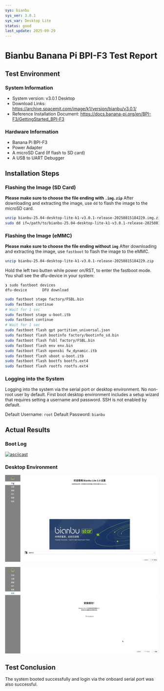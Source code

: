 ```yaml
---
sys: bianbu
sys_ver: 3.0.1
sys_var: Desktop Lite
status: good
last_update: 2025-09-29
---
```


# Bianbu Banana Pi BPI-F3 Test Report

## Test Environment

### System Information

- System version: v3.0.1 Desktop
- Download Links: https://archive.spacemit.com/image/k1/version/bianbu/v3.0.1/
- Reference Installation Document: https://docs.banana-pi.org/en/BPI-F3/GettingStarted_BPI-F3

### Hardware Information

- Banana Pi BPI-F3
- Power Adapter
- A microSD Card (If flash to SD card)
- A USB to UART Debugger

## Installation Steps

### Flashing the Image (SD Card)

**Please make sure to choose the file ending with `.img.zip`**
After downloading and extracting the image, use `dd` to flash the image to the microSD card.

```bash
unzip bianbu-25.04-desktop-lite-k1-v3.0.1-release-20250815184229.img.zip
sudo dd if=/path/to/bianbu-25.04-desktop-lite-k1-v3.0.1-release-20250815184229.img of=/dev/your-device bs=1M status=progress
```

### Flashing the Image (eMMC)

**Please make sure to choose the file ending without `img`**
After downloading and extracting the image, use `fastboot` to flash the image to the eMMC.

```bash
unzip bianbu-25.04-desktop-lite-k1-v3.0.1-release-20250815184229.zip
```

Hold the left two butten while power on/RST, to enter the fastboot mode. You shall see the dfu-device in your system:
```log
❯ sudo fastboot devices
dfu-device       DFU download
```

```bash
sudo fastboot stage factory/FSBL.bin
sudo fastboot continue
# Wait for 1 sec
sudo fastboot stage u-boot.itb
sudo fastboot continue
# Wait for 1 sec
sudo fastboot flash gpt partition_universal.json
sudo fastboot flash bootinfo factory/bootinfo_sd.bin
sudo fastboot flash fsbl factory/FSBL.bin
sudo fastboot flash env env.bin
sudo fastboot flash opensbi fw_dynamic.itb
sudo fastboot flash uboot u-boot.itb
sudo fastboot flash bootfs bootfs.ext4
sudo fastboot flash rootfs rootfs.ext4
```

### Logging into the System

Logging into the system via the serial port or desktop environment. No non-root user by default. First boot desktop environment includes a setup wizard that requires setting a username and password. SSH is not enabled by default.

Default Username: `root`
Default Password: `bianbu`

## Actual Results

### Boot Log

[![asciicast](https://asciinema.org/a/WLCatSP8kXYME7fxW2BblZfZ2.svg)](https://asciinema.org/a/WLCatSP8kXYME7fxW2BblZfZ2)

### Desktop Environment

![](./star1.jpg)

![](./star2.jpg)

## Test Conclusion

The system booted successfully and login via the onboard serial port was also successful.

